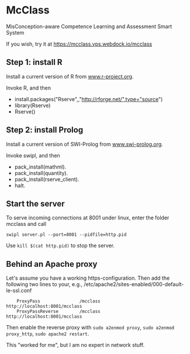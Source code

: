 # McClass
MisConception-aware Competence Learning and Assessment Smart System

If you wish, try it at https://mcclass.vps.webdock.io/mcclass

## Step 1: install R
Install a current version of R from www.r-project.org. 

Invoke R, and then

* install.packages("Rserve",,"http://rforge.net/",type="source")
* library(Rserve)
* Rserve()

## Step 2: install Prolog
Install a current version of SWI-Prolog from www.swi-prolog.org.

Invoke swipl, and then

* pack_install(mathml).
* pack_install(quantity).
* pack_install(rserve_client).
* halt.

## Start the server
To serve incoming connections at 8001 under linux, enter the folder mcclass and call 

`swipl server.pl --port=8001 --pidfile=http.pid`

Use `kill $(cat http.pid)` to stop the server.

## Behind an Apache proxy
Let's assume you have a working https-configuration. Then add the following two lines to your, e.g.,
/etc/apache2/sites-enabled/000-default-le-ssl.conf

        ProxyPass               /mcclass        http://localhost:8001/mcclass
        ProxyPassReverse        /mcclass        http://localhost:8001/mcclass

Then enable the reverse proxy with `sudo a2enmod proxy`, `sudo a2enmod proxy_http`, `sudo apache2 restart`.

This "worked for me", but I am no expert in network stuff.
